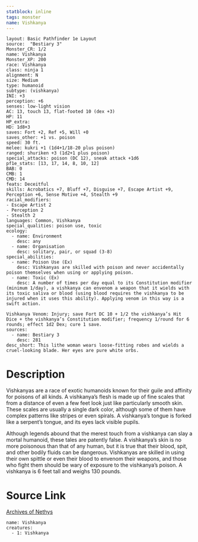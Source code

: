 ```yaml
---
statblock: inline
tags: monster
name: Vishkanya
---
```

```statblock
layout: Basic Pathfinder 1e Layout
source:  "Bestiary 3"
Monster_CR: 1/2
name: Vishkanya
Monster_XP: 200
race: Vishkanya
class: ninja 1
alignment: N
size: Medium
type: humanoid
subtype: (vishkanya)
INI: +3
perception: +6
senses: low-light vision
AC: 13, touch 13, flat-footed 10 (dex +3)
HP: 11
HP_extra: 
HD: 1d8+3
saves: Fort +2, Ref +5, Will +0
saves_other: +1 vs. poison
speed: 30 ft.
melee: kukri +1 (1d4+1/18-20 plus poison)
ranged: shuriken +3 (1d2+1 plus poison)
special_attacks: poison (DC 12), sneak attack +1d6
pf1e_stats: [13, 17, 14, 8, 10, 12]
BAB: 0
CMB: 1
CMD: 14
feats: Deceitful
skills: Acrobatics +7, Bluff +7, Disguise +7, Escape Artist +9, Perception +6, Sense Motive +4, Stealth +9
racial_modifiers:
- Escape Artist 2
- Perception 2
- Stealth 2
languages: Common, Vishkanya
special_qualities: poison use, toxic
ecology:
  - name: Environment
    desc: any
  - name: Organisation
    desc: solitary, pair, or squad (3-8)
special_abilities:
  - name: Poison Use (Ex)
    desc: Vishkanyas are skilled with poison and never accidentally poison themselves when using or applying poison.
  - name: Toxic (Ex)
    desc: A number of times per day equal to its Constitution modifier (minimum 1/day), a vishkanya can envenom a weapon that it wields with its toxic saliva or blood (using blood requires the vishkanya to be injured when it uses this ability). Applying venom in this way is a swift action.

Vishkanya Venom: Injury; save Fort DC 10 + 1/2 the vishkanya’s Hit Dice + the vishkanya’s Constitution modifier; frequency 1/round for 6 rounds; effect 1d2 Dex; cure 1 save.
sources:
  - name: Bestiary 3
    desc: 281
desc_short: This lithe woman wears loose-fitting robes and wields a cruel-looking blade. Her eyes are pure white orbs.
```
# Description
Vishkanyas are a race of exotic humanoids known for their guile and affinity for poisons of all kinds. A vishkanya’s flesh is made up of fine scales that from a distance of even a few feet look just like particularly smooth skin. These scales are usually a single dark color, although some of them have complex patterns like stripes or even spirals. A vishkanya’s tongue is forked like a serpent’s tongue, and its eyes lack visible pupils.

Although legends abound that the merest touch from a vishkanya can slay a mortal humanoid, these tales are patently false. A vishkanya’s skin is no more poisonous than that of any human, but it is true that their blood, spit, and other bodily fluids can be dangerous. Vishkanyas are skilled in using their own spittle or even their blood to envenom their weapons, and those who fight them should be wary of exposure to the vishkanya’s poison. A vishkanya is 6 feet tall and weighs 130 pounds.
# Source Link
[Archives of Nethys](https://aonprd.com/MonsterDisplay.aspx?ItemName=Vishkanya)
```encounter-table
name: Vishkanya
creatures:
  - 1: Vishkanya
```
